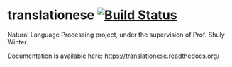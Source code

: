 translationese [![Build Status](https://travis-ci.org/lutzky/translationese.png?branch=master)](https://travis-ci.org/lutzky/translationese)
==============

Natural Language Processing project, under the supervision of Prof. Shuly Winter.

Documentation is available here: https://translationese.readthedocs.org/
